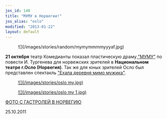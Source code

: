 ```yaml
---
jos_id: 148
title: "МУМУ в Норвегии!"
jos_alias: "oslo"
modified: "2013-01-22"
layout: default
---
```


<figure>
![](/images/stories/random/mymymmmmyyyaf.jpg)
</figure>

**21 октября** театр Комедианты показал пластическую драму[ "МУМУ"](46-mumu.html) по повести И. Тургенева для норвежских зрителей в **Национальном театре г.Осло (Норвегия)**. Так же для юных зрителей Осло был представлен спектакль ["Ехала деревня мимо мужика"](45-exala-derevna-mimo-mushika.html).

<figure><a href="152-oslo-viezd.html">
![](/images/stories/oslo my.jpg)
</a></figure>

<figure><a href="152-oslo-viezd.html">
![](/images/stories/oslo my 1.jpg)
</a></figure>

[ФОТО С ГАСТРОЛЕЙ В НОРВЕГИЮ](152-oslo-viezd.html)

25.10.2011

